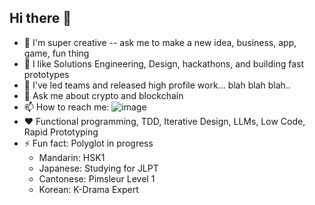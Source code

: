 ## Hi there 👋

- 🎨 I'm super creative -- ask me to make a new idea, business, app, game, fun thing
- 👯 I like Solutions Engineering, Design, hackathons, and building fast prototypes
- 👔 I've led teams and released high profile work... blah blah blah..
- 💬 Ask me about crypto and blockchain
- 📫 How to reach me: ![image](https://github.com/codemusket/codemusket/assets/11220505/6eb6fe0f-e8d8-44f0-9e08-7e3a29225f65)
- ❤️ Functional programming, TDD, Iterative Design, LLMs, Low Code, Rapid Prototyping
- ⚡ Fun fact: Polyglot in progress
  - Mandarin: HSK1
  - Japanese: Studying for JLPT
  - Cantonese: Pimsleur Level 1
  - Korean: K-Drama Expert


